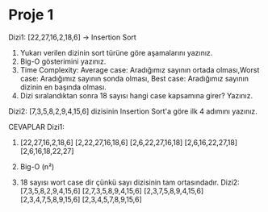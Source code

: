 # Proje 1
Dizi1: [22,27,16,2,18,6] -> Insertion Sort
1.	Yukarı verilen dizinin sort türüne göre aşamalarını yazınız.
2.	Big-O gösterimini yazınız.
3.	Time Complexity: Average case: Aradığımız sayının ortada olması,Worst case: Aradığımız sayının sonda olması, Best case: Aradığımız sayının dizinin en başında olması.
4.	Dizi sıralandıktan sonra 18 sayısı hangi case kapsamına girer? Yazınız.

Dizi2: [7,3,5,8,2,9,4,15,6] dizisinin Insertion Sort'a göre ilk 4 adımını yazınız.

CEVAPLAR
Dizi1:
1.	[22,27,16,2,18,6] 
[2,22,27,16,18,6]
[2,6,22,27,16,18]
[2,6,16,22,27,18]
[2,6,16,18,22,27]


2.	Big-O (n²)

4. 18 sayısı wort case dir çünkü sayı dizisinin tam ortasındadır.
Dizi2: 
[7,3,5,8,2,9,4,15,6]
[2,7,3,5,8,9,4,15,6]
[2,3,7,5,8,9,4,15,6]
[2,3,4,7,5,8,9,15,6]
[2,3,4,5,7,8,9,15,6]






  

